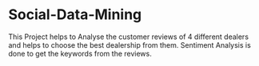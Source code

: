 # Social-Data-Mining
This Project helps to Analyse the customer reviews of 4 different dealers and helps to choose the best dealership from them. Sentiment Analysis is done to get the keywords from the reviews.
